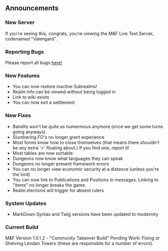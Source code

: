 Announcements
--------------

### New Server ###
If you're seeing this, congrats, you're viewing the M&F Live Test Server, codenamed "Valengard".

### Reporting Bugs ###
Please report all bugs <a href="http://forum.mightandfealty.com/index.php/topic,6026.0.html">here!</a>

### New Features ###
* You can now restore inactive Subrealms!
* Realm info can be viewed without being logged in
* Link to wiki exists
* You can now exit a settlement

### New Fixes ###
* Bandits won't be quite as numermous anymore (once we get some turns going anyways).
* Slumbering FO's no longer grant experience
* Most forms know how to close themselves (that means there shouldn't be any extra '>' floating about.) If you find one, report it!
* Most tables are now sortable
* Dungeons now know what languages they can speak
* Dungeons no longer present framework errors
* You can no longer view economic security at a distance (unless you're the lord)
* You can now link to Publications and Positions in messages. Linking to "items" no longer breaks the game.
* Realm elections will trigger for absent rulers

### System Updates ###
* MarkDown Syntax and Twig versions have been updated to modernity

### Current Build ###
M&F Version 1.0.1.2 - "Community Takeover Build"
Pending Work: Fixing or Shelving Lendan Towers (these are responsible for a number of errors).
